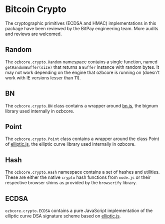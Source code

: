 # Bitcoin Crypto
The cryptographic primitives (ECDSA and HMAC) implementations in this package have been reviewed by the BitPay engineering team. More audits and reviews are welcomed.

## Random
The `ozbcore.crypto.Random` namespace contains a single function, named `getRandomBuffer(size)` that returns a `Buffer` instance with random bytes. It may not work depending on the engine that ozbcore is running on (doesn't work with IE versions lesser than 11).

## BN
The `ozbcore.crypto.BN` class contains a wrapper around [bn.js](https://github.com/indutny/bn.js), the bignum library used internally in ozbcore.

## Point
The `ozbcore.crypto.Point` class contains a wrapper around the class Point of [elliptic.js](https://github.com/indutny/elliptic), the elliptic curve library used internally in ozbcore.

## Hash
The `ozbcore.crypto.Hash` namespace contains a set of hashes and utilities. These are either the native `crypto` hash functions from `node.js` or their respective browser shims as provided by the `browserify` library.

## ECDSA
`ozbcore.crypto.ECDSA` contains a pure JavaScript implementation of the elliptic curve DSA signature scheme based on [elliptic.js](https://github.com/indutny/elliptic).
